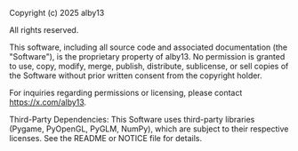 Copyright (c) 2025 alby13

All rights reserved.

This software, including all source code and associated documentation (the "Software"), is the proprietary property of alby13. No permission is granted to use, copy, modify, merge, publish, distribute, sublicense, or sell copies of the Software without prior written consent from the copyright holder.

For inquiries regarding permissions or licensing, please contact https://x.com/alby13.

Third-Party Dependencies:
This Software uses third-party libraries (Pygame, PyOpenGL, PyGLM, NumPy), which are subject to their respective licenses. See the README or NOTICE file for details.
